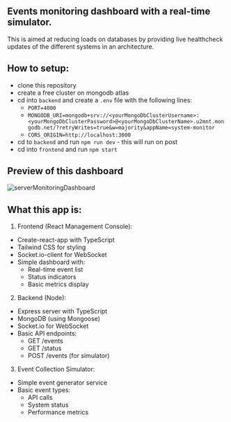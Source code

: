 ## Events monitoring dashboard with a real-time simulator. 
This is aimed at reducing loads on databases by providing live healthcheck updates of the different systems in an architecture.

## How to setup:

- clone this repository
- create a free cluster on mongodb atlas
- cd into `backend` and create a `.env` file with the following lines:
  - `PORT=4000`
  - `MONGODB_URI=mongodb+srv://<yourMongoDbClusterUsername>:<yourMongoDbClusterPassword>@<yourMongoDbClusterName>.u2mnt.mongodb.net/?retryWrites=true&w=majority&appName=system-monitor`
  - `CORS_ORIGIN=http://localhost:3000`
- cd to `backend` and run `npm run dev` - this will run on post
- cd into `frontend` and run `npm start`

## Preview of this dashboard
![serverMonitoringDashboard](https://github.com/user-attachments/assets/27fa0a64-f28c-4207-82c2-ec226a61a3b6)


## What this app is:

1. Frontend (React Management Console):

- Create-react-app with TypeScript
- Tailwind CSS for styling
- Socket.io-client for WebSocket
- Simple dashboard with:
  - Real-time event list
  - Status indicators
  - Basic metrics display

2. Backend (Node):

- Express server with TypeScript
- MongoDB (using Mongoose)
- Socket.io for WebSocket
- Basic API endpoints:
  - GET /events
  - GET /status
  - POST /events (for simulator)

3. Event Collection Simulator:

- Simple event generator service
- Basic event types:
  - API calls
  - System status
  - Performance metrics
